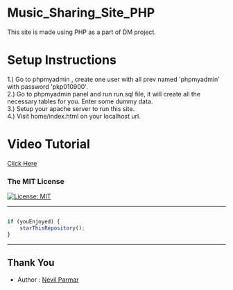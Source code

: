 # Music_Sharing_Site_PHP
This site is made using PHP as a part of DM project.

# Setup Instructions <br/>
1.) Go to phpmyadmin , create one user with all prev named 'phpmyadmin' with password 'pkp010900'. <br/>
2.) Go to phpmyadmin panel and run run.sql file, it will create all the necessary tables for you. Enter some dummy data. <br/>
3.) Setup your apache server to run this site. <br/>
4.) Visit home/index.html on your localhost url. <br/>

# Video Tutorial 
[Click Here](https://www.youtube.com/watch?v=U1TKYU-zpMQ&t=117s) <br/>

### The MIT License
[![License: MIT](https://img.shields.io/badge/License-MIT-yellow.svg)](https://github.com/nevilparmar11/Music_Sharing_Site_PHP/blob/master/LICENSE.md)  

---------

```javascript

if (youEnjoyed) {
    starThisRepository();
}

```

-----------


## Thank You
- Author : [Nevil Parmar](https://nevilparmar.me)

